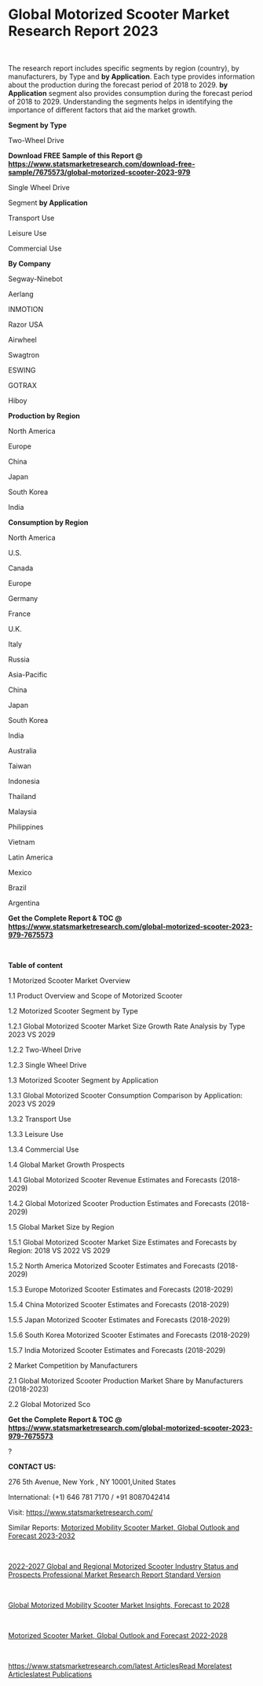<h1>Global Motorized Scooter Market Research Report 2023</h1><br/><p>The research report includes specific segments by region (country), by manufacturers, by Type and <strong>by Application</strong>. Each type provides information about the production during the forecast period of 2018 to 2029. <strong>by Application</strong> segment also provides consumption during the forecast period of 2018 to 2029. Understanding the segments helps in identifying the importance of different factors that aid the market growth.</p>
 
 
 
 <p><strong>Segment by Type</strong></p>
 
 
 
 <p>Two-Wheel Drive</p>
 
 
 
 <p><strong>Download FREE Sample of this Report @ <a href="https://www.statsmarketresearch.com/download-free-sample/7675573/global-motorized-scooter-2023-979">https://www.statsmarketresearch.com/download-free-sample/7675573/global-motorized-scooter-2023-979</a></strong></p>
 
 
 
 <p>Single Wheel Drive</p>
 
 
 
 <p>Segment <strong>by Application</strong></p>
 
 
 
 <p>Transport Use</p>
 
 
 
 <p>Leisure Use</p>
 
 
 
 <p>Commercial Use</p>
 
 
 
 <p><strong>By Company</strong></p>
 
 
 
 <p>Segway-Ninebot</p>
 
 
 
 <p>Aerlang</p>
 
 
 
 <p>INMOTION</p>
 
 
 
 <p>Razor USA</p>
 
 
 
 <p>Airwheel</p>
 
 
 
 <p>Swagtron</p>
 
 
 
 <p>ESWING</p>
 
 
 
 <p>GOTRAX</p>
 
 
 
 <p>Hiboy</p>
 
 
 
 <p><strong>Production by Region</strong></p>
 
 
 
 <p>North America</p>
 
 
 
 <p>Europe</p>
 
 
 
 <p>China</p>
 
 
 
 <p>Japan</p>
 
 
 
 <p>South Korea</p>
 
 
 
 <p>India</p>
 
 
 
 <p><strong>Consumption by Region</strong></p>
 
 
 
 <p>North America</p>
 
 
 
 <p>U.S.</p>
 
 
 
 <p>Canada</p>
 
 
 
 <p>Europe</p>
 
 
 
 <p>Germany</p>
 
 
 
 <p>France</p>
 
 
 
 <p>U.K.</p>
 
 
 
 <p>Italy</p>
 
 
 
 <p>Russia</p>
 
 
 
 <p>Asia-Pacific</p>
 
 
 
 <p>China</p>
 
 
 
 <p>Japan</p>
 
 
 
 <p>South Korea</p>
 
 
 
 <p>India</p>
 
 
 
 <p>Australia</p>
 
 
 
 <p>Taiwan</p>
 
 
 
 <p>Indonesia</p>
 
 
 
 <p>Thailand</p>
 
 
 
 <p>Malaysia</p>
 
 
 
 <p>Philippines</p>
 
 
 
 <p>Vietnam</p>
 
 
 
 <p>Latin America</p>
 
 
 
 <p>Mexico</p>
 
 
 
 <p>Brazil</p>
 
 
 
 <p>Argentina</p>
 
 
 
 <div><b>Get the Complete Report & TOC @ <a href="https://www.statsmarketresearch.com/global-motorized-scooter-2023-979-7675573">https://www.statsmarketresearch.com/global-motorized-scooter-2023-979-7675573</a></b></div>
 
 
 
 <p><br />
 
 <b>Table of content</b></p>
 
 
 
 <p>1 Motorized Scooter Market Overview<br />
 
 1.1 Product Overview and Scope of Motorized Scooter<br />
 
 1.2 Motorized Scooter Segment by Type<br />
 
 1.2.1 Global Motorized Scooter Market Size Growth Rate Analysis by Type 2023 VS 2029<br />
 
 1.2.2 Two-Wheel Drive<br />
 
 1.2.3 Single Wheel Drive<br />
 
 1.3 Motorized Scooter Segment by Application<br />
 
 1.3.1 Global Motorized Scooter Consumption Comparison by Application: 2023 VS 2029<br />
 
 1.3.2 Transport Use<br />
 
 1.3.3 Leisure Use<br />
 
 1.3.4 Commercial Use<br />
 
 1.4 Global Market Growth Prospects<br />
 
 1.4.1 Global Motorized Scooter Revenue Estimates and Forecasts (2018-2029)<br />
 
 1.4.2 Global Motorized Scooter Production Estimates and Forecasts (2018-2029)<br />
 
 1.5 Global Market Size by Region<br />
 
 1.5.1 Global Motorized Scooter Market Size Estimates and Forecasts by Region: 2018 VS 2022 VS 2029<br />
 
 1.5.2 North America Motorized Scooter Estimates and Forecasts (2018-2029)<br />
 
 1.5.3 Europe Motorized Scooter Estimates and Forecasts (2018-2029)<br />
 
 1.5.4 China Motorized Scooter Estimates and Forecasts (2018-2029)<br />
 
 1.5.5 Japan Motorized Scooter Estimates and Forecasts (2018-2029)<br />
 
 1.5.6 South Korea Motorized Scooter Estimates and Forecasts (2018-2029)<br />
 
 1.5.7 India Motorized Scooter Estimates and Forecasts (2018-2029)<br />
 
 2 Market Competition by Manufacturers<br />
 
 2.1 Global Motorized Scooter Production Market Share by Manufacturers (2018-2023)<br />
 
 2.2 Global Motorized Sco</p>
 
 
 
 <div><b>Get the Complete Report & TOC @ <a href="https://www.statsmarketresearch.com/global-motorized-scooter-2023-979-7675573">https://www.statsmarketresearch.com/global-motorized-scooter-2023-979-7675573</a></b></div>
 
 
 
 <p>? </p>
 
 
 
 <p><b>CONTACT US:</b><br />
 
 276 5th Avenue, New York , NY 10001,United States<br />
 
 International: (+1) 646 781 7170 / +91 8087042414<br />
 
 Visit: <a href="https://www.statsmarketresearch.com/">https://www.statsmarketresearch.com/</a><br />
 
 Similar Reports: <a href="https://www.statsmarketresearch.com/global-motorized-scooter-2023-979-7675573">Motorized Mobility Scooter Market, Global Outlook and Forecast 2023-2032</a><br />
 
 <br />
 
 <a href="https://www.statsmarketresearch.com/global-motorized-scooter-2023-979-7675573">2022-2027 Global and Regional Motorized Scooter Industry Status and Prospects Professional Market Research Report Standard Version</a><br />
 
 <br />
 
 <a href="https://www.statsmarketresearch.com/global-motorized-scooter-2023-979-7675573">Global Motorized Mobility Scooter Market Insights, Forecast to 2028</a><br />
 
 <br />
 
 <a href="https://www.statsmarketresearch.com/global-motorized-scooter-2023-979-7675573">Motorized Scooter Market, Global Outlook and Forecast 2022-2028</a><br />
 
 <br />
 
 <a href="https://gyeongbokgung.com">https://www.statsmarketresearch.com/</a><a href="https://hallyeomaritime.com">latest Articles</a><a href="https://jingwansa.com">Read More</a><a href="https://nguoiviet.jp/">latest Articles</a><a href="https://www.intelmarketresearch.com/">latest Publications</a></p>